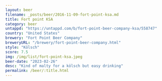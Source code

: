 ```yaml
---
layout: beer
filename: _posts/beer/2016-11-09-fort-point-ksa.md
title: Fort point KSA
category: beer
untappd: "https://untappd.com/b/fort-point-beer-company-ksa/558747"
country: "United States"
brewery: "Fort Point Beer Company"
breweryURL: "/brewery/fort-point-beer-company.html"
style: "Kölsch"
score: 7.5
img: /img/list/fort-point-ksa.jpeg
beer-date: "2023-02-26"
desc: "Kind of malty for a kölsch but easy drinking"
permalink: /beer/:title.html
---
```

